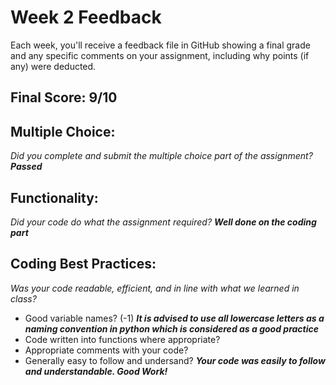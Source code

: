 # Week 2 Feedback
Each week, you'll receive a feedback file in GitHub showing a final grade and any specific comments on your assignment, including why points (if any) were deducted.


## Final Score: 9/10

## Multiple Choice:
_Did you complete and submit the multiple choice part of the assignment?_
***Passed***

## Functionality: 
_Did your code do what the assignment required?_
***Well done on the coding part***

## Coding Best Practices:
_Was your code readable, efficient, and in line with what we learned in class?_
* Good variable names? (-1)
***It is advised to use all lowercase letters as a naming convention in python which is considered as a good practice***
* Code written into functions where appropriate?
* Appropriate comments with your code?
* Generally easy to follow and undersand?
***Your code was easily to follow and understandable. Good Work!***
